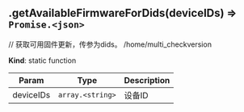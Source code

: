 <a name="module_miot/service/smarthome.getAvailableFirmwareForDids"></a>

## .getAvailableFirmwareForDids(deviceIDs) ⇒ <code>Promise.&lt;json&gt;</code>
// 获取可用固件更新，传参为dids。 /home/multi_checkversion

**Kind**: static function  

| Param | Type | Description |
| --- | --- | --- |
| deviceIDs | <code>array.&lt;string&gt;</code> | 设备ID |

